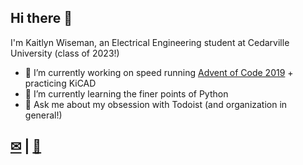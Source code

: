 ## Hi there 👋

I'm Kaitlyn Wiseman, an Electrical Engineering student at Cedarville University (class of 2023!)

- 🔭 I’m currently working on speed running [Advent of Code 2019](https://github.com/wisemankaitlyn/AOC2019) + practicing KiCAD
- 🌱 I’m currently learning the finer points of Python
- 💬 Ask me about my obsession with Todoist (and organization in general!)

## [✉](mailto:kaitlynwiseman@cedarville.edu)  |  [💼](https://www.linkedin.com/in/kaitlyn-wiseman/)
